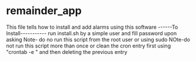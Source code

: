 # remainder_app
This file tells how to install and add alarms using this software
------To Install-----------
run install.sh by a simple user and fill password upon asking 
Note- do no run this script from the root user or using sudo
NOte-do not run this script more than once or clean the cron entry first using "crontab -e " and then deleting the previous entry 

